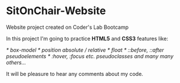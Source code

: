 # SitOnChair-Website
Website project created on Coder's Lab Bootcamp

In this project I'm going to practice **HTML5** and **CSS3** features like:


_* box-model_
_* position absolute / relative_
_* float_
_* ::before, ::after pseudoelements_
_* :hover, :focus etc. pseudoclasses_
_and many many others..._


It will be pleasure to hear any comments about my code.
